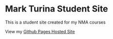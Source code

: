 # Mark Turina Student Site
This is a student site created for my NMA courses

View my [Github Pages Hosted Site](https://markturina.github.io/studentsite/)